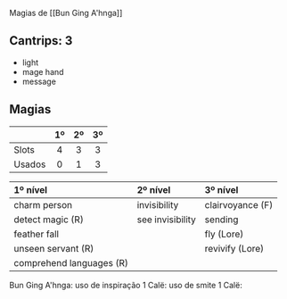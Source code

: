 Magias de [[Bun Ging A'hnga]]

## Cantrips: 3
- light
- mage hand
- message

## Magias

| | 1º | 2º | 3º |
|:-|:-:|:-:|:-:|
| Slots  | 4 | 3 | 3 |
| Usados | 0 | 1 | 3 |

| 1º nível | 2º nível | 3º nível |
|:-|:-|:-|
| charm person | invisibility | clairvoyance (F) |
| detect magic (R) | see invisibility | sending |
| feather fall | | fly (Lore) |
| unseen servant (R) | | revivify (Lore) | 
| comprehend languages (R) | | |

Bun Ging A'hnga: uso de inspiração 1
Calë: uso de smite 1
Calë: